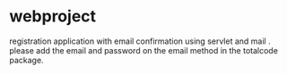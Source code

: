# webproject
registration application with email confirmation using servlet and mail .
please add the email and password on the email method in the totalcode package.
